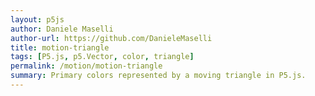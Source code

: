 ```yaml
---  
layout: p5js
author: Daniele Maselli
author-url: https://github.com/DanieleMaselli
title: motion-triangle
tags: [P5.js, p5.Vector, color, triangle]
permalink: /motion/motion-triangle
summary: Primary colors represented by a moving triangle in P5.js.
---  
```

